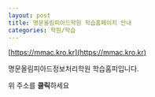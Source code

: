 ```yaml
---
layout: post
title: 명문올림피아드학원 학습홈페이지 안내
categories: 학원/학습
---
```


[https://mmac.kro.kr](https://mmac.kro.kr)

명문올림피아드정보처리학원  학습홈피입니다.

위 주소를 **클릭**하세요
